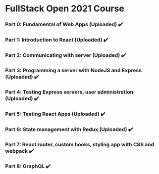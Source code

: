 # FullStack Open 2021 Course

### Part 0: Fundamental of Web Apps (Uploaded) :heavy_check_mark:

### Part 1: Introduction to React (Uploaded) :heavy_check_mark:

### Part 2: Communicating with server (Uploaded) :heavy_check_mark:

### Part 3: Programming a server with NodeJS and Express (Uploaded) :heavy_check_mark:

### Part 4: Testing Express servers, user administration (Uploaded) :heavy_check_mark:

### Part 5: Testing React Apps (Uploaded) :heavy_check_mark:

### Part 6: State management with Redux (Uploaded) :heavy_check_mark:

### Part 7: React router, custom hooks, styling app with CSS and webpack :heavy_check_mark: 

### Part 8: GraphQL :heavy_check_mark: 
